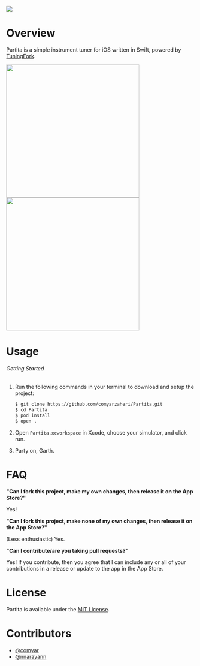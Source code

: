 ![](header.png)

# Overview

Partita is a simple instrument tuner for iOS written in Swift, powered by [TuningFork](https://github.com/comyarzaheri/TuningFork).

<img src="screenshot-1.png" width=355>
<img src="screenshot-2.png" width=355>

# Usage 

###### Getting Started

1. Run the following commands in your terminal to download and setup the project:

	```bash
	$ git clone https://github.com/comyarzaheri/Partita.git
	$ cd Partita
	$ pod install
	$ open .
	```
2. Open `Partita.xcworkspace` in Xcode, choose your simulator, and click run.
3. Party on, Garth.

# FAQ

**"Can I fork this project, make my own changes, then release it on the App Store?"**

Yes!

**"Can I fork this project, make none of my own changes, then release it on the App Store?"**

(Less enthusiastic) Yes.

**"Can I contribute/are you taking pull requests?"**

Yes! If you contribute, then you agree that I can include any or all of your contributions in a release or update to the app in the App Store.

# License 

Partita is available under the [MIT License](LICENSE).

# Contributors

* [@comyar](https://github.com/comyar)
* [@nnarayann](https://github.com/nnarayann)


